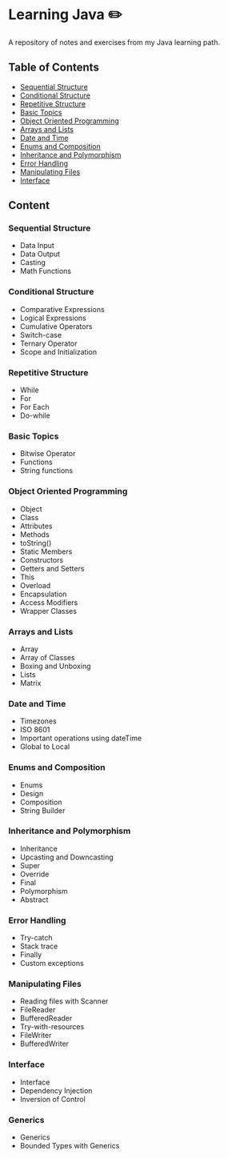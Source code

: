 # Learning Java :pencil2:
A repository of notes and exercises from my Java learning path.

## Table of Contents
- [Sequential Structure](#sequential-structure)
- [Conditional Structure](#conditional-structure)
- [Repetitive Structure](#repetitive-structure)
- [Basic Topics](#basic-topics)
- [Object Oriented Programming](#object-oriented-programming)
- [Arrays and Lists](#arrays-and-lists)
- [Date and Time](#date-and-time)
- [Enums and Composition](#enums-and-composition)
- [Inheritance and Polymorphism](#inheritance-and-polymorphism)
- [Error Handling](#error-handling)
- [Manipulating Files](#manipulating-files)
- [Interface](#interface)

## Content

### Sequential Structure
- Data Input
- Data Output
- Casting
- Math Functions

### Conditional Structure
- Comparative Expressions
- Logical Expressions
- Cumulative Operators
- Switch-case
- Ternary Operator
- Scope and Initialization

### Repetitive Structure
- While
- For
- For Each
- Do-while

### Basic Topics
- Bitwise Operator
- Functions
- String functions

### Object Oriented Programming
- Object
- Class
- Attributes
- Methods
- toString()
- Static Members
- Constructors
- Getters and Setters
- This
- Overload
- Encapsulation
- Access Modifiers
- Wrapper Classes

### Arrays and Lists
- Array
- Array of Classes
- Boxing and Unboxing
- Lists
- Matrix

### Date and Time
- Timezones
- ISO 8601
- Important operations using dateTime
- Global to Local

### Enums and Composition
- Enums
- Design
- Composition
- String Builder

### Inheritance and Polymorphism
- Inheritance
- Upcasting and Downcasting
- Super
- Override
- Final
- Polymorphism
- Abstract

### Error Handling
- Try-catch
- Stack trace
- Finally
- Custom exceptions

### Manipulating Files
- Reading files with Scanner
- FileReader
- BufferedReader
- Try-with-resources
- FileWriter
- BufferedWriter

### Interface
- Interface
- Dependency Injection
- Inversion of Control

### Generics
- Generics
- Bounded Types with Generics
